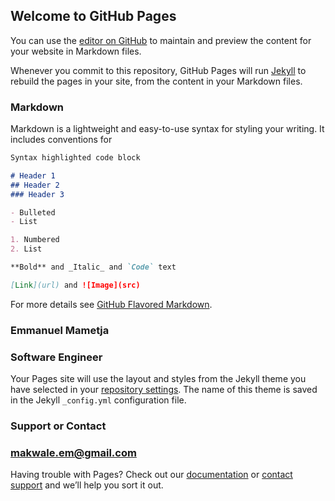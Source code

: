 ## Welcome to GitHub Pages

You can use the [editor on GitHub](https://github.com/Makwale/Emmanuel.github.io/edit/master/index.md) to maintain and preview the content for your website in Markdown files.

Whenever you commit to this repository, GitHub Pages will run [Jekyll](https://jekyllrb.com/) to rebuild the pages in your site, from the content in your Markdown files.

### Markdown

Markdown is a lightweight and easy-to-use syntax for styling your writing. It includes conventions for

```markdown
Syntax highlighted code block

# Header 1
## Header 2
### Header 3

- Bulleted
- List

1. Numbered
2. List

**Bold** and _Italic_ and `Code` text

[Link](url) and ![Image](src)
```

For more details see [GitHub Flavored Markdown](https://guides.github.com/features/mastering-markdown/).

### Emmanuel Mametja
### Software Engineer

Your Pages site will use the layout and styles from the Jekyll theme you have selected in your [repository settings](https://github.com/Makwale/Emmanuel.github.io/settings). The name of this theme is saved in the Jekyll `_config.yml` configuration file.

### Support or Contact
### makwale.em@gmail.com

Having trouble with Pages? Check out our [documentation](https://help.github.com/categories/github-pages-basics/) or [contact support](https://github.com/contact) and we’ll help you sort it out.
